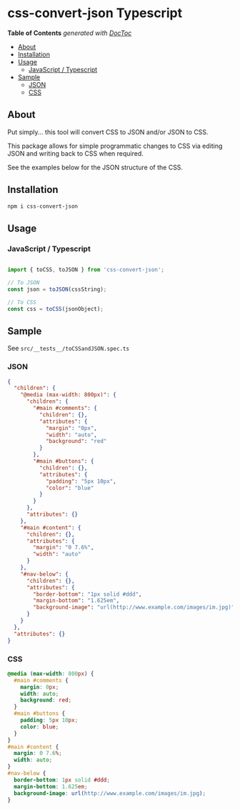
# css-convert-json Typescript

<!-- START doctoc generated TOC please keep comment here to allow auto update -->
<!-- DON'T EDIT THIS SECTION, INSTEAD RE-RUN doctoc TO UPDATE -->
**Table of Contents**  *generated with [DocToc](https://github.com/thlorenz/doctoc)*

- [About](#about)
- [Installation](#installation)
- [Usage](#usage)
  - [JavaScript / Typescript](#javascript--typescript)
- [Sample](#sample)
  - [JSON](#json)
  - [CSS](#css)

<!-- END doctoc generated TOC please keep comment here to allow auto update -->

## About

Put simply... this tool will convert CSS to JSON and/or JSON to CSS.

This package allows for simple programmatic changes to CSS via editing JSON and writing back to CSS when required.

See the examples below for the JSON structure of the CSS.


## Installation

```bash
npm i css-convert-json
```

## Usage

### JavaScript / Typescript

```typescript

import { toCSS, toJSON } from 'css-convert-json';

// To JSON
const json = toJSON(cssString);

// To CSS
const css = toCSS(jsonObject);
```

## Sample

See `src/__tests__/toCSSandJSON.spec.ts` 

### JSON

```json
{
  "children": {
    "@media (max-width: 800px)": {
      "children": {
        "#main #comments": {
          "children": {},
          "attributes": {
            "margin": "0px",
            "width": "auto",
            "background": "red"
          }
        },
        "#main #buttons": {
          "children": {},
          "attributes": {
            "padding": "5px 10px",
            "color": "blue"
          }
        }
      },
      "attributes": {}
    },
    "#main #content": {
      "children": {},
      "attributes": {
        "margin": "0 7.6%",
        "width": "auto"
      }
    },
    "#nav-below": {
      "children": {},
      "attributes": {
        "border-bottom": "1px solid #ddd",
        "margin-bottom": "1.625em",
        "background-image": "url(http://www.example.com/images/im.jpg)"
      }
    }
  },
  "attributes": {}
}
```

### CSS

```css
@media (max-width: 800px) {
  #main #comments {
    margin: 0px;
    width: auto;
    background: red;
  }
  #main #buttons {
    padding: 5px 10px;
    color: blue;
  }
}
#main #content {
  margin: 0 7.6%;
  width: auto;
}
#nav-below {
  border-bottom: 1px solid #ddd;
  margin-bottom: 1.625em;
  background-image: url(http://www.example.com/images/im.jpg);
}
```
